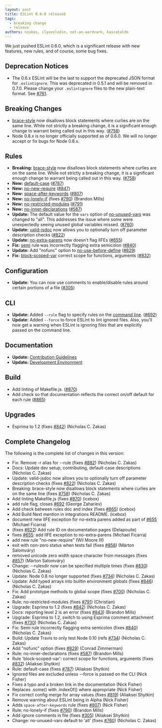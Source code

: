 ```yaml
---
layout: post
title: ESLint 0.6.0 released
tags:
  - breaking change
  - release
authors: nzakas, ilyavolodin, not-an-aardvark, kaicataldo
---
```


We just pushed ESLint 0.6.0, which is a significant release with new features, new rules, and of course, some bug fixes.

## Deprecation Notices

* The 0.6.x ESLint will be the last to support the deprecated JSON format for `.eslintignore`. This was deprecated in 0.5.1 and will be removed in 0.7.0. Please change your `.eslintignore` files to the new plain-text format. See [#761](https://github.com/eslint/eslint/issues/761).

## Breaking Changes

* [brace-style](https://eslint.org/docs/rules/brace-style) now disallows block statements where curlies are on the same line. While not strictly a breaking change, it is a significant enough change to warrant being called out in this way. ([#758](https://github.com/eslint/eslint/issues/758))
* Node 0.8.x is no longer officially supported as of 0.6.0. We will no longer accept or fix bugs for Node 0.8.x.

## Rules

* **Breaking:** [brace-style](https://eslint.org/docs/rules/brace-style) now disallows block statements where curlies are on the same line. While not strictly a breaking change, it is a significant enough change to warrant being called out in this way. ([#758](https://github.com/eslint/eslint/issues/758))
* **New:** [default-case](https://eslint.org/docs/rules/default-case) ([#787](https://github.com/eslint/eslint/issues/787))
* **New:** [no-new-require](https://eslint.org/docs/rules/no-new-require) ([#847](https://github.com/eslint/eslint/issues/847))
* **New:** [space-after-keywords](https://eslint.org/docs/rules/space-after-keywords)  ([#807](https://github.com/eslint/eslint/issues/807))
* **New:** [no-lonely-if](https://eslint.org/docs/rules/no-lonely-if) (fixes [#790](https://github.com/eslint/eslint/issues/790)) (Brandon Mills)
* **New:** [no-restricted-modules](https://eslint.org/docs/rules/no-restricted-modules) ([#791](https://github.com/eslint/eslint/issues/791))
* **New:** [no-inner-declarations](https://eslint.org/docs/rules/no-inner-declarations) ([#587](https://github.com/eslint/eslint/issues/587))
* **Update:** The default value for the `vars` option of [no-unused-vars](https://eslint.org/docs/rules/no-unused-vars) was changed to "all". This addresses the issue where some were unexpectedly seeing unused global variables missed. ([#760](https://github.com/eslint/eslint/issues/760))
* **Update:** [valid-jsdoc](https://eslint.org/docs/rules/valid-jsdoc) now allows you to optionally turn off parameter description checks ([#822](https://github.com/eslint/eslint/issues/822))
* **Update:** [no-extra-parens](https://eslint.org/docs/rules/no-extra-parens) now doesn't flag IIFEs ([#655](https://github.com/eslint/eslint/issues/655))
* **Fix:** [semi](https://eslint.org/docs/rules/semi) rule was incorrectly flagging extra semicolon ([#840](https://github.com/eslint/eslint/issues/840))
* **Update:** Add "nofunc" option to [no-use-before-define](https://eslint.org/docs/rules/no-use-before-define) ([#829](https://github.com/eslint/eslint/issues/829))
* **Fix:** [block-scoped-var](https://eslint.org/docs/rules/block-scoped-var) correct scope for functions, arguments ([#832](https://github.com/eslint/eslint/issues/832))

## Configuration

* **Update:** You can now use comments to enable/disable rules around certain portions of a file ([#305](https://github.com/eslint/eslint/issues/305))

## CLI

* **Update:** Added `--rule` flag to specify rules on the [command line](https://eslint.org/docs/user-guide/command-line-interface). ([#692](https://github.com/eslint/eslint/issues/692))
* **Update:** Added `--force` to force ESLint to lint ignored files. Also, you'll now get a warning when ESLint is ignoring files that are explicitly passed on the command line.

## Documentation

* **Update:** [Contribution Guidelines](https://eslint.org/docs/developer-guide/contributing)
* **Update:** [Development Environment](https://eslint.org/docs/developer-guide/development-environment)

## Build

* Add linting of Makefile.js. ([#870](https://github.com/eslint/eslint/issues/870))
* Add check so that documentation reflects the correct on/off default for each rule ([#865](https://github.com/eslint/eslint/issues/865))

## Upgrades

* Esprima to 1.2 (fixes [#842](https://github.com/eslint/eslint/issues/842)) (Nicholas C. Zakas)


## Complete Changelog

The following is the complete list of changes in this version:

* Fix: Remove -r alias for --rule (fixes [#882](https://github.com/eslint/eslint/issues/882)) (Nicholas C. Zakas)
* Docs: Update dev setup, contributing, default-case descriptions (Nicholas C. Zakas)
* Update: valid-jsdoc now allows you to optionally turn off parameter description checks (fixes [#822](https://github.com/eslint/eslint/issues/822)) (Nicholas C. Zakas)
* Breaking: brace-style now disallows block statements where curlies are on the same line (fixes [#758](https://github.com/eslint/eslint/issues/758)) (Nicholas C. Zakas)
* Add linting Makefile.js (fixes [#870](https://github.com/eslint/eslint/issues/870)) (icebox)
* add rule flag, closes [#692](https://github.com/eslint/eslint/issues/692) (George Zahariev)
* Add check between rules doc and index (fixes [#865](https://github.com/eslint/eslint/issues/865)) (icebox)
* Add Build Next mention in integrations README. (icebox)
* document new IIFE exception for no-extra parens added as part of [#655](https://github.com/eslint/eslint/issues/655) (Michael Ficarra)
* (fixes [#622](https://github.com/eslint/eslint/issues/622)) Add rule ID on documentation pages (Delapouite)
* fixes [#655](https://github.com/eslint/eslint/issues/655): add IIFE exception to no-extra-parens (Michael Ficarra)
* add new rule "no-new-require" (Wil Moore III)
* exit with non-zero status when tests fail (fixes [#858](https://github.com/eslint/eslint/issues/858)) (Márton Salomváry)
* removed unicode zero width space character from messages (fixes [#857](https://github.com/eslint/eslint/issues/857)) (Márton Salomváry)
* Change: --rulesdir now can be specified multiple times (fixes [#830](https://github.com/eslint/eslint/issues/830)) (Nicholas C. Zakas)
* Update: Node 0.8 no longer supported (fixes [#734](https://github.com/eslint/eslint/issues/734)) (Nicholas C. Zakas)
* Update: Add typed arrays into builtin environment globals (fixes [#846](https://github.com/eslint/eslint/issues/846)) (Nicholas C. Zakas)
* Fix: Add prototype methods to global scope (fixes [#700](https://github.com/eslint/eslint/issues/700)) (Nicholas C. Zakas)
* Rule: no-restricted-modules (fixes [#791](https://github.com/eslint/eslint/issues/791)) (Christian)
* Upgrade: Esprima to 1.2 (fixes [#842](https://github.com/eslint/eslint/issues/842)) (Nicholas C. Zakas)
* Docs: reporting level 2 is an error (fixes [#843](https://github.com/eslint/eslint/issues/843)) (Brandon Mills)
* Upgrade: Esprima to 1.2, switch to using Esprima comment attachment (fixes [#730](https://github.com/eslint/eslint/issues/730)) (Nicholas C. Zakas)
* Fix: Semi rule incorrectly flagging extra semicolon (fixes [#840](https://github.com/eslint/eslint/issues/840)) (Nicholas C. Zakas)
* Build: Update Travis to only test Node 0.10 (refs [#734](https://github.com/eslint/eslint/issues/734)) (Nicholas C. Zakas)
* Add "nofunc" option (fixes [#829](https://github.com/eslint/eslint/issues/829)) (Conrad Zimmerman)
* Rule: no-inner-declarations (fixes [#587](https://github.com/eslint/eslint/issues/587)) (Brandon Mills)
* Rule 'block-scoped-var': correct scope for functions, arguments (fixes [#832](https://github.com/eslint/eslint/issues/832)) (Aliaksei Shytkin)
* Rule: default-case (fixes [#787](https://github.com/eslint/eslint/issues/787)) (Aliaksei Shytkin)
* Ignored files are excluded unless --force is passed on the CLI (Nick Fisher)
* Fixes a typo and a broken link in the documentation (Nick Fisher)
* Replaces .some() with .indexOf() where appropriate (Nick Fisher)
* Fix correct config merge for array values (fixes [#819](https://github.com/eslint/eslint/issues/819)) (Aliaksei Shytkin)
* Remove warning about ESLint being in Alpha (Nick Fisher)
* Adds `space-after-keywords` rule (fixes [#807](https://github.com/eslint/eslint/issues/807)) (Nick Fisher)
* Rule: no-lonely-if (fixes [#790](https://github.com/eslint/eslint/issues/790)) (Brandon Mills)
* Add ignore comments in file (fixes [#305](https://github.com/eslint/eslint/issues/305)) (Aliaksei Shytkin)
* Change: no-unused-vars default to 'all' (fixes [#760](https://github.com/eslint/eslint/issues/760)) (Nicholas C. Zakas)
